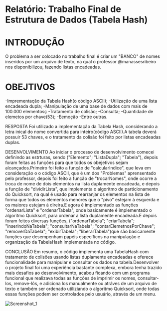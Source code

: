# Relatório: Trabalho Final de Estrutura de Dados (Tabela Hash)

# INTRODUÇÃO 
O problema a ser colocado no trabalho final é criar um "BANCO" de nomes inseridos por um arquivo de texto, na qual o professor @manassesribeiro nos disponibilizou, fazendo listas encadeadas.

# OBEJTIVOS
-Imprementação da Tabela Hash(o código ASCII);
-Utilização de uma lista encadeada dupla;
-Manipulação de uma base de dados com mais de 100.000 elementosç
-Tratamento de colisão;
-Consulta;
-Quantidade de elemetos por chave(53);
-Eemoção
-Entre outras.

RESPOSTA
Foi utilizado a implementação da Tabela Hash, considerando a letra inical do nome  convertida para inteiro(código ASCII).A tabela deverá possuir 53 chaves, e o tratamento da colisão foi feito por listas encadeadas duplas.

DESENVOLVIMENTO
Ao iniciar o processo de desenvolvimento comecei definindo as estrturas, sendo ("Elemento"; "ListaDupla"; "Tabela"), depois foram feitas as funções para que todos os obejetivos sejam alcançados.Primeiro foi feito a função de "calcularIndice", que leva em consideração o o código ASCII, que é um dos "Problemas" aprensentado pelo professor,
depois foi feito a função de "trocarNomes", onde ocorre a troca de nome de dois elementos na lista duplamente encadeada, e depois a função de "dividirLista", que implementa o algoritmo de particionamento do Quicksort, na qual é usado para rearranjar os elementos na lista de forma que todos os elementos menores que o "pivo" estejam à esquerda
e os maiores estejam à direira.E agora é implementado as funções "ordenarLista" e "ordenarTabela", onde basicamente é implementado o algoritmo Quicksort, para ordenar a lista duplamente encadeada.E depois foram feitos diversas funções, ("ordenarTabela"; "criarTabela"; "inserindoNaTabela"; "consultarNaTabela"; "contarElemetnosPorChave"; "removerDaTabela";
"exibirTabela"; "liberarTabela")que são basicamente funções que desempenham papéis específicos na manipulação e organização da TabelaHash implementada no código.

CONCLUSÃO
Em resumo, o código implementa uma TabelaHash com tratamento de colisões usando listas duplamente encadeadas e oferece funcionalidade para manipular e consultar os dados na tabela.Desenvolver o projeto final foi uma experiência bastante complexa, embora tenha trazido mais desafios ao desenvolvimento, acabou ficando com um programa funcional que 
realizava todas as funções de imprimir os nomes, consultar-los, remove-lôs, e adiciona los manualmente ou atráves de um arquivo de texto e também ser ordenado utiliziando o algoritmo Quicksort, onde todas essas funções podem ser controlados pelo usuário, através de um menu.


![Screenshot_1](https://github.com/adk-coder/Trabalho-Estrutura-De-Dados-TabelaHash/assets/133603450/8dc8d61f-9d6a-414d-b03d-e8568b0c17ea)

